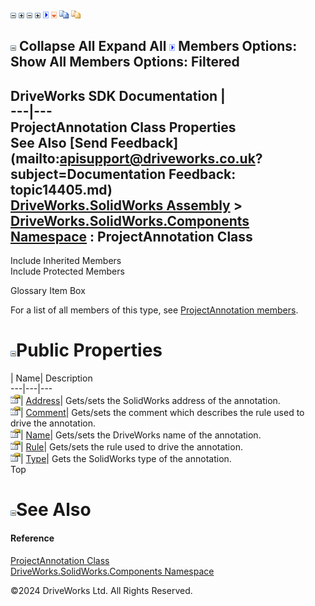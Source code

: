 ![](dotnetimages/collapse.gif) ![](dotnetimages/expand.gif) ![](dotnetimages/collapse.gif) ![](dotnetimages/expand.gif) ![](dotnetimages/drpdown.gif) ![](dotnetimages/drpdown_orange.gif) ![](dotnetimages/copycode.gif) ![](dotnetimages/copycodeHighlight.gif)

![](dotnetimages/collapse.gif) Collapse All Expand All ![](dotnetimages/drpdown.gif) Members Options: Show All  Members Options: Filtered   
---  
DriveWorks SDK Documentation  |   
---|---  
ProjectAnnotation Class Properties   
See Also [Send Feedback](mailto:apisupport@driveworks.co.uk?subject=Documentation Feedback: topic14405.md)  
[DriveWorks.SolidWorks Assembly](topic13342.md) > [DriveWorks.SolidWorks.Components Namespace](topic13925.md) : ProjectAnnotation Class  
---  
  
Include Inherited Members    
Include Protected Members    


Glossary Item Box

For a list of all members of this type, see [ProjectAnnotation members](topic14406.md).

# ![](dotnetimages/collapse.gif)Public Properties

| Name| Description  
---|---|---  
![Public Property](dotnetimages/publicProperty.gif)| [Address](topic14413.md)| Gets/sets the SolidWorks address of the annotation.   
![Public Property](dotnetimages/publicProperty.gif)| [Comment](topic14414.md)| Gets/sets the comment which describes the rule used to drive the annotation.   
![Public Property](dotnetimages/publicProperty.gif)| [Name](topic14415.md)| Gets/sets the DriveWorks name of the annotation.   
![Public Property](dotnetimages/publicProperty.gif)| [Rule](topic14416.md)| Gets/sets the rule used to drive the annotation.   
![Public Property](dotnetimages/publicProperty.gif)| [Type](topic14417.md)| Gets the SolidWorks type of the annotation.   
Top

# ![](dotnetimages/collapse.gif)See Also

#### Reference

[ProjectAnnotation Class](topic14405.md)   
[DriveWorks.SolidWorks.Components Namespace](topic13925.md)

©2024 DriveWorks Ltd. All Rights Reserved.
